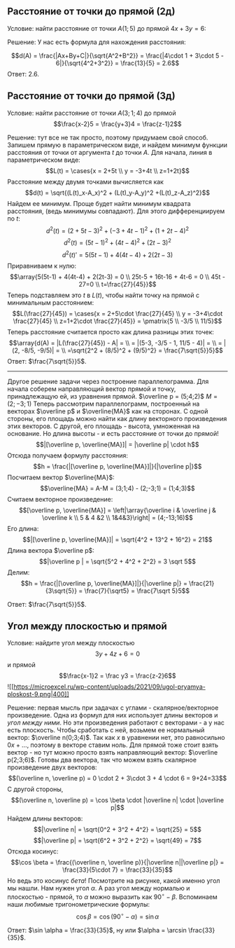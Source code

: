 ## Расстояние от точки до прямой (2д)
Условие: найти расстояние от точки $A(1;5)$ до прямой $4x+3y=6$:

Решение: У нас есть формула для нахождения расстояния:

$$d(A) = \frac{|Ax+By+C|}{\sqrt{A^2+B^2}} = \frac{|4\cdot 1 + 3\cdot 5 - 6|}{\sqrt{4^2+3^2}} = \frac{13}{5} = 2.6$$
Ответ: $2.6$.

## Расстояние от точки до прямой (3д)
Условие: найти расстояние от точки $A(3;1;4)$ до прямой
$$\frac{x-2}5 = \frac{y+3}4 = \frac{z-1}2$$

Решение: тут все не так просто, поэтому придумаем свой способ.
Запишем прямую в параметрическом виде, и найдем минимум функции расстояния от точки от аргумента $t$ до точки $A$.
Для начала, линия в параметрическом виде:
$$L(t) = \cases{x = 2+5t \\ y = -3+4t \\ z=1+2t}$$
Расстояние между двумя точками вычисляется как
$$d(t) = \sqrt{(L(t)_x-A_x)^2 + (L(t)_y-A_y)^2 +(L(t)_z-A_z)^2}$$
Найдем ее минимум. Проще будет найти минимум квадрата расстояния, (ведь минимумы совпадают). Для этого дифференциируем по $t$:
$$d^2(t) = (2+5t-3)^2 + (-3+4t - 1)^2 + (1+2t-4)^2$$
$$d^2(t) = (5t-1)^2 + (4t-4)^2 + (2t-3)^2$$
$$d^2(t)' = 5(5t-1) + 4(4t-4) + 2(2t-3)$$
Приравниваем к нулю:
$$\array{5(5t-1) + 4(4t-4) + 2(2t-3) = 0 \\ 25t-5 + 16t-16 + 4t-6 = 0 \\ 45t - 27=0 \\ t=\frac{27}{45}}$$
Теперь подставляем это $t$ в $L(t)$, чтобы найти точку на прямой с минимальным расстоянием:
$$L(\frac{27}{45}) = \cases{x = 2+5\cdot \frac{27}{45} \\ y = -3+4\cdot \frac{27}{45} \\ z=1+2\cdot \frac{27}{45}} = \pmatrix{5 \\ -3/5 \\ 11/5}$$
Теперь расстояние считается просто как длина разницы этих точек:
$$\array{d(A) = |L(\frac{27}{45}) - A| = \\ = |(5-3, -3/5 - 1, 11/5 - 4)| = \\ = |(2, -8/5, -9/5)| = \\ =\sqrt{2^2 + (8/5)^2 + (9/5)^2} = \frac{7\sqrt{5}}5}$$
Ответ: $\frac{7\sqrt{5}}5$.

---
Другое решение задачи через построение параллелограмма.
Для начала соберем направляющий вектор прямой и точку, принадлежащую ей, из уравнения прямой.
$\overline p = (5;4;2)$
$M = (2;-3;1)$
Теперь рассмотрим параллелограмм, построенный на векторах $\overline p$ и $\overline{MA}$ как на сторонах. С одной стороны, его площадь можно найти как длину векторного произведения этих векторов. С другой, его площадь - высота, умноженная на основание. Но длина высоты - и есть расстояние от точки до прямой!
$$|[\overline p, \overline{MA}]| = |\overline p| \cdot h$$
Отсюда получаем формулу расстояния:
$$h = \frac{|[\overline p, \overline{MA}]|}{|\overline p|}$$
Посчитаем вектор $\overline{MA}$:
$$\overline{MA} = A-M = (3;1;4) - (2;-3;1) = (1;4;3)$$
Считаем векторное произведение:
$$[\overline p, \overline{MA}] = \left|\array{\overline i & \overline j & \overline k \\ 5 & 4 &2 \\ 1&4&3}\right| = (4;-13;16)$$
Его длина:
$$|[\overline p, \overline{MA}]| = \sqrt{4^2 + 13^2 + 16^2} = 21$$
Длина вектора $\overline p$:
$$|\overline p | = \sqrt{5^2 + 4^2 + 2^2} = 3 \sqrt 5$$
Делим:
$$h = \frac{|[\overline p, \overline{MA}]|}{|\overline p|} = \frac{21}{3\sqrt{5}} = \frac{7}{\sqrt5} = \frac{7\sqrt 5}5$$

Ответ: $\frac{7\sqrt{5}}5$.
## Угол между плоскостью и прямой
Условие: найдите угол между плоскостью $$3y+4z+6=0$$ и прямой $$\frac{x-1}2 = \frac y3 = \frac{z-2}6$$
![[https://microexcel.ru/wp-content/uploads/2021/09/ugol-pryamya-ploskost-9.png|400]]

Решение: первая мысль при задачах с углами - скалярное/векторное произведение. Одна из формул для них использует длины векторов и *угол между ними*.
Но эти произведения работают с векторами - а у нас есть плоскость. Чтобы сработать с ней, возьмем ее нормальный вектор: $\overline n(0;3;4)$. Так как $x$ в уравнении нет, это равносильно $0x+\ldots$, поэтому в векторе ставим ноль.
Для прямой тоже стоит взять вектор - но тут можно просто взять направляющий вектор: $\overline p(2;3;6)$.
Готовы два вектора, так что можем взять скалярное произведение двух векторов:
$$(\overline n, \overline p) = 0 \cdot 2 + 3\cdot 3 + 4 \cdot 6 = 9+24=33$$
С другой стороны, $$(\overline n, \overline p) = \cos \beta \cdot |\overline n| \cdot |\overline p|$$
Найдем длины векторов:
$$|\overline n| = \sqrt{0^2 + 3^2 + 4^2} = \sqrt{25} = 5$$
$$|\overline p| = \sqrt{6^2 + 3^2 + 2^2} = \sqrt{49} = 7$$
Отсюда косинус:
$$\cos \beta = \frac{(\overline n, \overline p)}{|\overline n||\overline p|} = \frac{33}{5\cdot 7} = \frac{33}{35}$$
Но ведь это косинус *бета*! Посмотрите на рисунке, какой именно угол мы нашли. Нам нужен угол $\alpha$. А раз угол между нормалью и плоскостью - прямой, то $\alpha$ можно выразить как $90^\circ - \beta$. Вспоминаем наши любимые тригонометрические формулы:
$$\cos \beta = \cos(90^\circ - \alpha) = \sin \alpha$$

Ответ: $\sin \alpha = \frac{33}{35}$, ну или $\alpha = \arcsin \frac{33}{35}$.